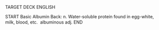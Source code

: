 TARGET DECK
ENGLISH

START
Basic
Albumin
Back: n. Water-soluble protein found in egg-white, milk, blood, etc.  albuminous adj.
END
